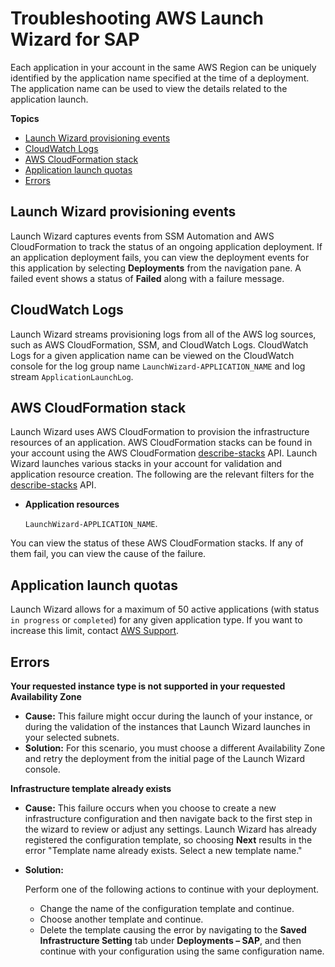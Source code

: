 # Troubleshooting AWS Launch Wizard for SAP<a name="launch-wizard-sap-troubleshooting"></a>

Each application in your account in the same AWS Region can be uniquely identified by the application name specified at the time of a deployment\. The application name can be used to view the details related to the application launch\.

**Topics**
+ [Launch Wizard provisioning events](#launch-wizard-sap-provisioning)
+ [CloudWatch Logs](#launch-wizard-sap-logs)
+ [AWS CloudFormation stack](#launch-wizard-sap-cloudformation)
+ [Application launch quotas](#launch-wizard-sap-quotas)
+ [Errors](#launch-wizard-sap-errors)

## Launch Wizard provisioning events<a name="launch-wizard-sap-provisioning"></a>

Launch Wizard captures events from SSM Automation and AWS CloudFormation to track the status of an ongoing application deployment\. If an application deployment fails, you can view the deployment events for this application by selecting **Deployments** from the navigation pane\. A failed event shows a status of **Failed** along with a failure message\. 

## CloudWatch Logs<a name="launch-wizard-sap-logs"></a>

Launch Wizard streams provisioning logs from all of the AWS log sources, such as AWS CloudFormation, SSM, and CloudWatch Logs\. CloudWatch Logs for a given application name can be viewed on the CloudWatch console for the log group name `LaunchWizard-APPLICATION_NAME` and log stream `ApplicationLaunchLog`\. 

## AWS CloudFormation stack<a name="launch-wizard-sap-cloudformation"></a>

Launch Wizard uses AWS CloudFormation to provision the infrastructure resources of an application\. AWS CloudFormation stacks can be found in your account using the AWS CloudFormation [describe\-stacks](https://docs.aws.amazon.com/AWSCloudFormation/latest/UserGuide/using-cfn-describing-stacks.html) API\. Launch Wizard launches various stacks in your account for validation and application resource creation\. The following are the relevant filters for the [describe\-stacks](https://docs.aws.amazon.com/AWSCloudFormation/latest/UserGuide/using-cfn-describing-stacks.html) API\.
+ **Application resources**

  `LaunchWizard-APPLICATION_NAME`\. 

You can view the status of these AWS CloudFormation stacks\. If any of them fail, you can view the cause of the failure\.

## Application launch quotas<a name="launch-wizard-sap-quotas"></a>

Launch Wizard allows for a maximum of 50 active applications \(with status `in progress` or `completed`\) for any given application type\. If you want to increase this limit, contact [AWS Support](https://aws.amazon.com/contact-us)\.

## Errors<a name="launch-wizard-sap-errors"></a>

**Your requested instance type is not supported in your requested Availability Zone**
+ **Cause:** This failure might occur during the launch of your instance, or during the validation of the instances that Launch Wizard launches in your selected subnets\. 
+ **Solution:** For this scenario, you must choose a different Availability Zone and retry the deployment from the initial page of the Launch Wizard console\.

**Infrastructure template already exists**
+ **Cause:** This failure occurs when you choose to create a new infrastructure configuration and then navigate back to the first step in the wizard to review or adjust any settings\. Launch Wizard has already registered the configuration template, so choosing **Next** results in the error "Template name already exists\. Select a new template name\." 
+ **Solution:** 

  Perform one of the following actions to continue with your deployment\.
  + Change the name of the configuration template and continue\.
  + Choose another template and continue\.
  + Delete the template causing the error by navigating to the **Saved Infrastructure Setting** tab under **Deployments – SAP**, and then continue with your configuration using the same configuration name\.